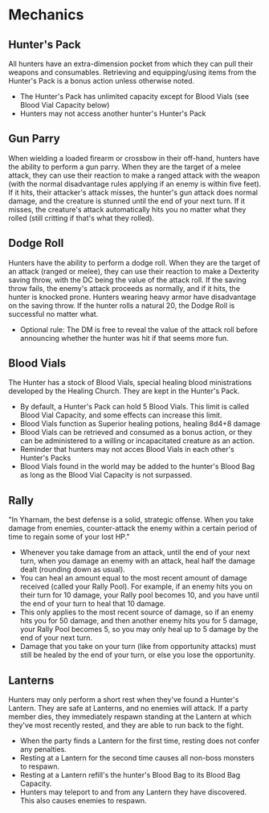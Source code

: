 # Mechanics
## Hunter's Pack
All hunters have an extra-dimension pocket from which they can pull their weapons and consumables. Retrieving and equipping/using items from the Hunter's Pack is a bonus action unless otherwise noted.
- The Hunter's Pack has unlimited capacity except for Blood Vials (see Blood Vial Capacity below)
- Hunters may not access another hunter's Hunter's Pack

## Gun Parry
When wielding a loaded firearm or crossbow in their off-hand, hunters have the ability to perform a gun parry. When they are the target of a melee attack, they can use their reaction to make a ranged attack with the weapon (with the normal disadvantage rules applying if an enemy is within five feet). If it hits, their attacker's attack misses, the hunter's gun attack does normal damage, and the creature is stunned until the end of your next turn. If it misses, the creature's attack automatically hits you no matter what they rolled (still critting if that's what they rolled).

## Dodge Roll
Hunters have the ability to perform a dodge roll. When they are the target of an attack (ranged or melee), they can use their reaction to make a Dexterity saving throw, with the DC being the value of the attack roll. If the saving throw fails, the enemy's attack proceeds as normally, and if it hits, the hunter is knocked prone. Hunters wearing heavy armor have disadvantage on the saving throw. If the hunter rolls a natural 20, the Dodge Roll is successful no matter what.

- Optional rule: The DM is free to reveal the value of the attack roll before announcing whether the hunter was hit if that seems more fun.

## Blood Vials
The Hunter has a stock of Blood Vials, special healing blood ministrations developed by the Healing Church. They are kept in the Hunter's Pack.
- By default, a Hunter's Pack can hold 5 Blood Vials. This limit is called Blood Vial Capacity, and some effects can increase this limit.
- Blood Vials function as Superior healing potions, healing 8d4+8 damage
- Blood Vials can be retrieved and consumed as a bonus action, or they can be administered to a willing or incapacitated creature as an action. 
- Reminder that hunters may not acces Blood Vials in each other's Hunter's Packs
- Blood Vials found in the world may be added to the hunter's Blood Bag as long as the Blood Vial Capacity is not surpassed.

## Rally
"In Yharnam, the best defense is a solid, strategic offense. When you take damage from enemies, counter-attack the enemy within a certain period of time to regain some of your lost HP."
- Whenever you take damage from an attack, until the end of your next turn, when you damage an enemy with an attack, heal half the damage dealt (rounding down as usual). 
- You can heal an amount equal to the most recent amount of damage received (called your Rally Pool). For example, if an enemy hits you on their turn for 10 damage, your Rally pool becomes 10, and you have until the end of your turn to heal that 10 damage.
- This only applies to the most recent source of damage, so if an enemy hits you for 50 damage, and then another enemy hits you for 5 damage, your Rally Pool becomes 5, so you may only heal up to 5 damage by the end of your next turn. 
- Damage that you take on your turn (like from opportunity attacks) must still be healed by the end of your turn, or else you lose the opportunity. 

## Lanterns
Hunters may only perform a short rest when they've found a Hunter's Lantern. They are safe at Lanterns, and no enemies will attack. If a party member dies, they immediately respawn standing at the Lantern at which they've most recently rested, and they are able to run back to the fight.
- When the party finds a Lantern for the first time, resting does not confer any penalties. 
- Resting at a Lantern for the second time causes all non-boss monsters to respawn.
- Resting at a Lantern refill's the hunter's Blood Bag to its Blood Bag Capacity.
- Hunters may teleport to and from any Lantern they have discovered. This also causes enemies to respawn.